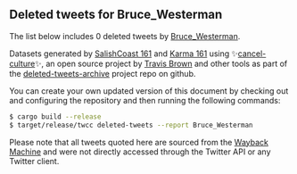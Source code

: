 ## Deleted tweets for Bruce_Westerman

The list below includes 0 deleted tweets by
[Bruce_Westerman](https://twitter.com/Bruce_Westerman).



Datasets generated by [SalishCoast 161](https://twitter.com/SalishCoastA) and [Karma 161](https://twitter.com/KarmaOneSixOne)
using ✨[cancel-culture](https://github.com/travisbrown/cancel-culture)✨, an open source project by [Travis Brown](https://twitter.com/travisbrown) 
and other tools as part of the [deleted-tweets-archive](https://github.com/salcoast/deleted-tweets-archive/) project repo on github.

You can create your own updated version of this document by checking out and configuring the
repository and then running the following commands:

```bash
$ cargo build --release
$ target/release/twcc deleted-tweets --report Bruce_Westerman
```

Please note that all tweets quoted here are sourced from the
[Wayback Machine](https://web.archive.org) and were not directly accessed through the Twitter API or
any Twitter client.

